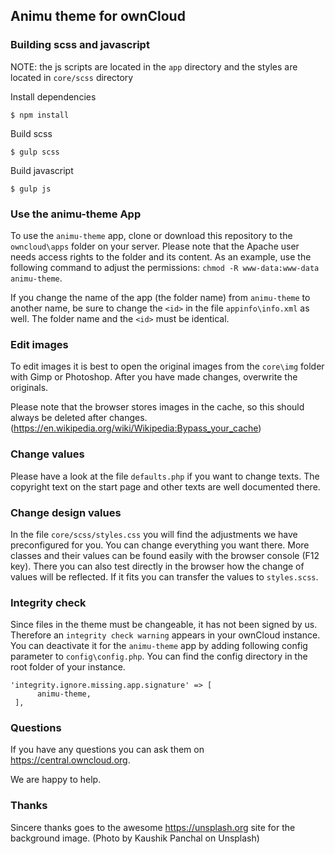 ## Animu theme for ownCloud

### Building scss and javascript

NOTE: the js scripts are located in the ```app``` directory and the styles are located in ```core/scss``` directory

Install dependencies
```
$ npm install
```

Build scss
```
$ gulp scss
```

Build javascript
```
$ gulp js
```

### Use the animu-theme App

To use the `animu-theme` app, clone or download this repository to the `owncloud\apps` folder on your server. Please note that the Apache user needs access rights to the folder and its content. As an example, use the following command to adjust the permissions: `chmod -R www-data:www-data animu-theme`.

If you change the name of the app (the folder name) from `animu-theme` to another name, be sure to change the `<id>` in the file `appinfo\info.xml` as well. The folder name and the `<id>` must be identical.

### Edit images
To edit images it is best to open the original images from the `core\img` folder with Gimp or Photoshop. After you have made changes, overwrite the originals.

Please note that the browser stores images in the cache, so this should always be deleted after changes. (https://en.wikipedia.org/wiki/Wikipedia:Bypass_your_cache)

### Change values
Please have a look at the file `defaults.php` if you want to change texts. The copyright text on the start page and other texts are well documented there.

### Change design values
In the file `core/scss/styles.css` you will find the adjustments we have preconfigured for you. You can change everything you want there. More classes and their values can be found easily with the browser console (F12 key). There you can also test directly in the browser how the change of values will be reflected. If it fits you can transfer the values to `styles.scss`.

### Integrity check

Since files in the theme must be changeable, it has not been signed by us. Therefore an `integrity check warning` appears in your ownCloud instance. You can deactivate it for the `animu-theme` app by adding following config parameter to `config\config.php`. You can find the config directory in the root folder of your instance.

```
'integrity.ignore.missing.app.signature' => [
      animu-theme,
 ],
```

### Questions
If you have any questions you can ask them on https://central.owncloud.org.

We are happy to help.

### Thanks
Sincere thanks goes to the awesome https://unsplash.org site for the background image. (Photo by Kaushik Panchal on Unsplash)
